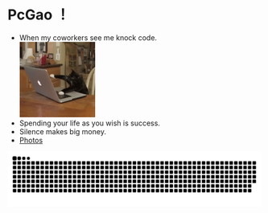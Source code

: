 #  PcGao ！

* When my coworkers see me knock code.  
  <img src="https://github.com/Dream-gpc/Dream-gpc/blob/main/niko.gif" width="150px">  
* Spending your life as you wish is success.  
* Silence makes big money.    
* [Photos](https://github.com/Dream-gpc/Dream-gpc/blob/main/memory.jpg)  

![](https://raw.githubusercontent.com/Dream-gpc/Dream-gpc/main/assets/github-contribution-grid-snake.svg)


<!---
Dream-gpc/Dream-gpc is a ✨ special ✨ repository because its `README.md` (this file) appears on your GitHub profile.
You can click the Preview link to take a look at your changes.
--->
